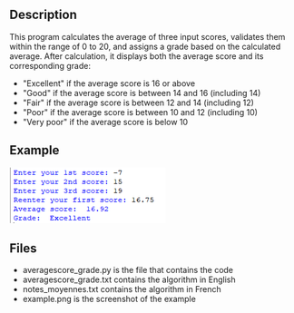 ## Description 
This program calculates the average of three input scores, validates them within the range of 0 to 20, and assigns a grade based on the calculated average. After calculation, it displays both the average score and its corresponding grade:
- "Excellent" if the average score is 16 or above
- "Good" if the average score is between 14 and 16 (including 14)
- "Fair" if the average score is between 12 and 14 (including 12)
- "Poor" if the average score is between 10 and 12 (including 10)
- "Very poor" if the average score is below 10  

## Example
<img src="https://github.com/er-hiba/AverageScore_Grade/blob/main/example.png">

## Files
- averagescore_grade.py is the file that contains the code
- averagescore_grade.txt contains the algorithm in English
- notes_moyennes.txt contains the algorithm in French
- example.png is the screenshot of the example
